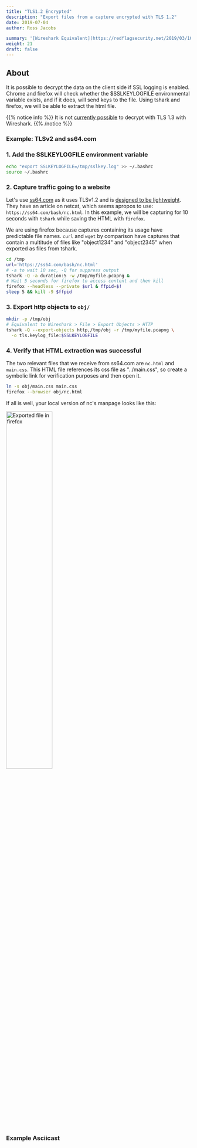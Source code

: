 ```yaml
---
title: "TLS1.2 Encrypted"
description: "Export files from a capture encrypted with TLS 1.2"
date: 2019-07-04
author: Ross Jacobs

summary: '[Wireshark Equivalent](https://redflagsecurity.net/2019/03/10/decrypting-tls-wireshark/)'
weight: 21
draft: false
---
```


## About

It is possible to decrypt the data on the client side if SSL logging is
enabled. Chrome and firefox will check whether the $SSLKEYLOGFILE
environmental variable exists, and if it does, will send keys to the file.
Using tshark and firefox, we will be able to extract the html file.

{{% notice info %}}
It is not [currently possible](/analyze/add_context/tshark_decryption/#tls-1-3-decryption) to decrypt with TLS 1.3 with Wireshark.
{{% /notice %}}

### Example: TLSv2 and ss64.com

### 1. Add the SSLKEYLOGFILE environment variable

```bash
echo "export SSLKEYLOGFILE=/tmp/sslkey.log" >> ~/.bashrc
source ~/.bashrc
```

### 2. Capture traffic going to a website

Let's use [ss64.com](https://ss64.com) as it uses TLSv1.2 and is [designed to be
lightweight](https://ss64.com/docs/site.html). They have an article on netcat, which seems apropos to use: `https://ss64.com/bash/nc.html`.
In this example, we will be capturing for 10 seconds with `tshark` while saving the HTML with `firefox`.

We are using firefox because captures containing its usage have predictable file names. `curl` and `wget` by comparison have captures that contain
a multitude of files like "object1234" and "object2345" when exported as files from tshark.

```bash
cd /tmp
url='https://ss64.com/bash/nc.html'
# -a to wait 10 sec, -Q for suppress output
tshark -Q -a duration:5 -w /tmp/myfile.pcapng &
# Wait 5 seconds for firefox to access content and then kill
firefox --headless --private $url & ffpid=$!
sleep 5 && kill -9 $ffpid
```

### 3. Export http objects to `obj/`

```bash
mkdir -p /tmp/obj
# Equivalent to Wireshark > File > Export Objects > HTTP
tshark -Q --export-objects http,/tmp/obj -r /tmp/myfile.pcapng \
  -o tls.keylog_file:$SSLKEYLOGFILE
```

### 4. Verify that HTML extraction was successful

The two relevant files that we receive from ss64.com are `nc.html` and
`main.css`. This HTML file references its css file as "../main.css", so
create a symbolic link for verification purposes and then open it.

```bash
ln -s obj/main.css main.css
firefox --browser obj/nc.html
```

If all is well, your local version of nc's manpage looks like this:

<img src="https://dl.dropboxusercontent.com/s/kitibo0u8x42s0m/exported_file_nc_html.cmp.png" alt="Exported file in firefox" width=50%>

### Example Asciicast

<script id="asciicast-239566" src="https://asciinema.org/a/239566.js" async></script>

